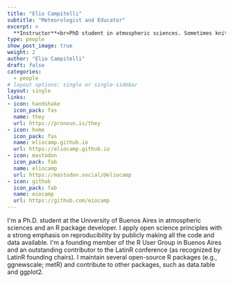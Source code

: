 ```yaml
---
title: "Elio Campitelli"
subtitle: "Meteorologist and Educator"
excerpt: >
  **Instructor**<br>PhD student in atmospheric sciences. Sometimes knit, sometimes knead.
type: people
show_post_image: true
weight: 2
author: "Elio Campitelli"
draft: false
categories:
  - people
# layout options: single or single-sidebar
layout: single
links:
- icon: handshake
  icon_pack: fas
  name: they
  url: https://pronoun.is/they
- icon: home
  icon_pack: fas
  name: eliocamp.github.io
  url: https://eliocamp.github.io
- icon: mastodon
  icon_pack: fab
  name: eliocamp
  url: https://mastodon.social/@eliocamp
- icon: github
  icon_pack: fab
  name: eiocamp
  url: https://github.com/eiocamp
---
```


I'm a Ph.D. student at the University of Buenos Aires in atmospheric sciences and an R package developer. I apply open science principles with a strong emphasis on reproducibility by publicly making all the code and data available. I'm a founding member of the R User Group in Buenos Aires and an outstanding contributor to the LatinR conference (as recognized by LatinR founding chairs). I maintain several open-source R packages (e.g., ggnewscale; metR) and contribute to other packages, such as data.table and ggplot2.
